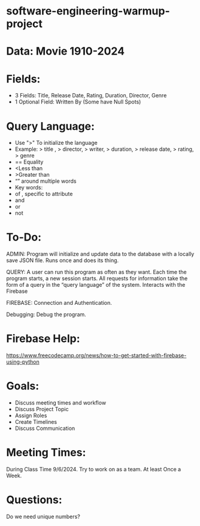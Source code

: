 # software-engineering-warmup-project
# Data: Movie 1910-2024
# Fields: 
- 3 Fields: Title, Release Date, Rating, Duration, Director, Genre 
- 1 Optional Field:  Written By (Some have Null Spots) 

# Query Language: 
- Use ">" To initialize the language
- Example: > title , > director, > writer, > duration, > release date, > rating, > genre 
- == Equality 
- <Less than
- \>Greater than
- “”  around multiple words 
- Key words:
- of , specific to attribute 
- and 
- or 
- not

 # To-Do:

ADMIN: Program will initialize and update data to the database with a locally save JSON file. Runs once and does its thing. 

QUERY: A user can run this program as often as they want. Each time the program starts, a new
session starts. All requests for information take the form of a query in the “query language” of the system. Interacts with the Firebase 

FIREBASE: Connection and Authentication. 

Debugging: Debug the program.


# Firebase Help:
https://www.freecodecamp.org/news/how-to-get-started-with-firebase-using-python
 
 # Goals:
  
- Discuss meeting times and workflow
-	Discuss Project Topic
-	Assign Roles
-	Create Timelines
-	Discuss Communication

# Meeting Times:

During Class Time  9/6/2024.
Try to work on as a team. 
At least Once a Week.

# Questions:

Do we need unique numbers?


